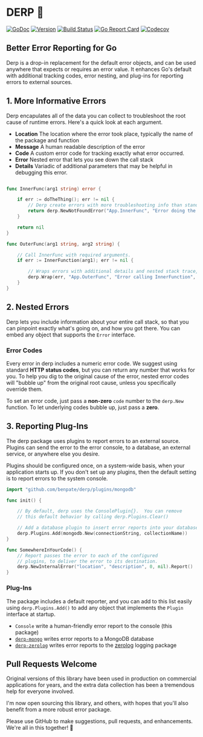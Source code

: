 # DERP 🤪

[![GoDoc](https://img.shields.io/badge/go-documentation-blue.svg?style=flat-square)](http://pkg.go.dev/github.com/benpate/derp)
[![Version](https://img.shields.io/github/v/release/benpate/derp?include_prereleases&style=flat-square&color=brightgreen)](https://github.com/benpate/derp/releases)
[![Build Status](https://img.shields.io/github/actions/workflow/status/benpate/derp/go.yml?branch=main)](https://github.com/benpate/derp/actions/workflows/go.yml)
[![Go Report Card](https://goreportcard.com/badge/github.com/benpate/derp?style=flat-square)](https://goreportcard.com/report/github.com/benpate/derp)
[![Codecov](https://img.shields.io/codecov/c/github/benpate/derp.svg?style=flat-square)](https://codecov.io/gh/benpate/derp)

## Better Error Reporting for Go

Derp is a drop-in replacement for the default error objects, and can be used anywhere that expects or requires an error value.  It enhances Go's default with additional tracking codes, error nesting, and plug-ins for reporting errors to external sources.

## 1. More Informative Errors

Derp encapulates all of the data you can collect to troubleshoot the root cause of runtime errors.  Here's a quick look at each argument.

* **Location** The location where the error took place, typically the name of the package and function
* **Message** A human readable description of the error
* **Code** A custom error code for tracking exactly what error occurred.
* **Error** Nested error that lets you see down the call stack
* **Details** Variadic of additional parameters that may be helpful in debugging this error.

```go

func InnerFunc(arg1 string) error {

    if err := doTheThing(); err != nil {
        // Derp create errors with more troubleshooting info than standard errors.
        return derp.NewNotFoundError("App.InnerFunc", "Error doing the thing", err.Error(), arg1)
    }

    return nil
}

func OuterFunc(arg1 string, arg2 string) {

    // Call InnerFunc with required arguments.
    if err := InnerFunction(arg1); err != nil {

        // Wraps errors with additional details and nested stack trace, then report to Ops.
        derp.Wrap(err, "App.OuterFunc", "Error calling InnerFunction", arg1, arg2).Report()
    }
}

```

## 2. Nested Errors

Derp lets you include information about your entire call stack, so that you can pinpoint exactly what's going on, and how you got there.  You can embed any object that supports the `Error` interface.

### Error Codes

Every error in derp includes a numeric error code.  We suggest using standard **HTTP status codes**, but you can return any number that works for you.  To help you dig to the original cause of the error, nested error codes will "bubble up" from the original root cause, unless you specifically override them.

To set an error code, just pass a **non-zero** `code` number to the `derp.New` function.  To let underlying codes bubble up, just pass a **zero**.

## 3. Reporting Plug-Ins

The derp package uses plugins to report errors to an external source.  Plugins can send the error to the error console, to a database, an external service, or anywhere else you desire.

Plugins should be configured once, on a system-wide basis, when your application starts up.  If you don't set up any plugins, then the default setting is to report errors to the system console.

```go
import "github.com/benpate/derp/plugins/mongodb"

func init() {

    // By default, derp uses the ConsolePlugin{}.  You can remove
    // this default behavior by calling derp.Plugins.Clear()

    // Add a database plugin to insert error reports into your database.
    derp.Plugins.Add(mongodb.New(connectionString, collectionName))
}

func SomewhereInYourCode() {
    // Report passes the error to each of the configured
    // plugins, to deliver the error to its destination.
    derp.NewInternalError("location", "description", 0, nil).Report()
}
```

### Plug-Ins

The package includes a default reporter, and you can add to this list easily using `derp.Plugins.Add()` to add any object that implements the `Plugin` interface at startup.

* `Console` write a human-friendly error report to the console (this package)
* [`derp-mongo`](https://github.com/benpate/derp-mongo) writes error reports to a MongoDB database
* [`derp-zerolog`](https://github.com/benpate/derp-zerolog) writes error reports to the [zerolog](https://github.com/rs/zerolog) logging package

## Pull Requests Welcome

Original versions of this library have been used in production on commercial applications for years, and the extra data collection has been a tremendous help for everyone involved.

I'm now open sourcing this library, and others, with hopes that you'll also benefit from a more robust error package.

Please use GitHub to make suggestions, pull requests, and enhancements.  We're all in this together! 🤪
